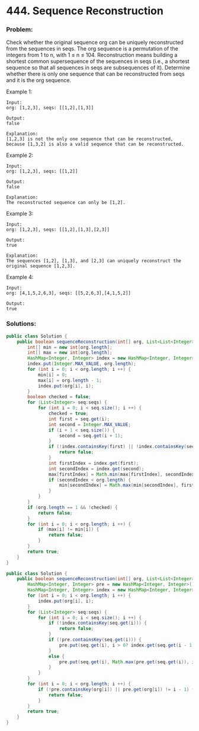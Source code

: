 # 444. Sequence Reconstruction

### Problem:

Check whether the original sequence org can be uniquely reconstructed from the sequences in seqs. The org sequence is a permutation of the integers from 1 to n, with 1 ≤ n ≤ 104. Reconstruction means building a shortest common supersequence of the sequences in seqs (i.e., a shortest sequence so that all sequences in seqs are subsequences of it). Determine whether there is only one sequence that can be reconstructed from seqs and it is the org sequence.

Example 1:
```
Input:
org: [1,2,3], seqs: [[1,2],[1,3]]

Output:
false

Explanation:
[1,2,3] is not the only one sequence that can be reconstructed, because [1,3,2] is also a valid sequence that can be reconstructed.
```

Example 2:
```
Input:
org: [1,2,3], seqs: [[1,2]]

Output:
false

Explanation:
The reconstructed sequence can only be [1,2].
```

Example 3:
```
Input:
org: [1,2,3], seqs: [[1,2],[1,3],[2,3]]

Output:
true

Explanation:
The sequences [1,2], [1,3], and [2,3] can uniquely reconstruct the original sequence [1,2,3].
```

Example 4:
```
Input:
org: [4,1,5,2,6,3], seqs: [[5,2,6,3],[4,1,5,2]]

Output:
true
```

### Solutions:

```java
public class Solution {
    public boolean sequenceReconstruction(int[] org, List<List<Integer>> seqs) {
        int[] min = new int[org.length];
        int[] max = new int[org.length];
        HashMap<Integer, Integer> index = new HashMap<Integer, Integer>();
        index.put(Integer.MAX_VALUE, org.length);
        for (int i = 0; i < org.length; i ++) {
            min[i] = 0;
            max[i] = org.length - 1;
            index.put(org[i], i);
        }
        boolean checked = false;
        for (List<Integer> seq:seqs) {
            for (int i = 0; i < seq.size(); i ++) {
                checked = true;
                int first = seq.get(i);
                int second = Integer.MAX_VALUE;
                if (i + 1 < seq.size()) {
                    second = seq.get(i + 1);
                }
                if (!index.containsKey(first) || !index.containsKey(second)) {
                    return false;
                }
                int firstIndex = index.get(first);
                int secondIndex = index.get(second);
                max[firstIndex] = Math.min(max[firstIndex], secondIndex - 1);
                if (secondIndex < org.length) {
                    min[secondIndex] = Math.max(min[secondIndex], firstIndex + 1);
                }
            }
        }
        if (org.length == 1 && !checked) {
            return false;
        }
        for (int i = 0; i < org.length; i ++) {
            if (max[i] != min[i]) {
                return false;
            }
        }
        return true;
    }
}
```

```java
public class Solution {
    public boolean sequenceReconstruction(int[] org, List<List<Integer>> seqs) {
        HashMap<Integer, Integer> pre = new HashMap<Integer, Integer>();
        HashMap<Integer, Integer> index = new HashMap<Integer, Integer>();
        for (int i = 0; i < org.length; i ++) {
            index.put(org[i], i);
        }
        for (List<Integer> seq:seqs) {
            for (int i = 0; i < seq.size(); i ++) {
                if (!index.containsKey(seq.get(i))) {
                    return false;
                }
                if (!pre.containsKey(seq.get(i))) {
                    pre.put(seq.get(i), i > 0? index.get(seq.get(i - 1)): -1);
                }
                else {
                    pre.put(seq.get(i), Math.max(pre.get(seq.get(i)), i > 0? index.get(seq.get(i - 1)): -1));
                }
            }
        }
        for (int i = 0; i < org.length; i ++) {
            if (!pre.containsKey(org[i]) || pre.get(org[i]) != i - 1) {
                return false;
            }
        }
        return true;
    }
}
```